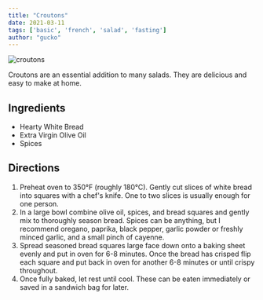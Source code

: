 ```yaml
---
title: "Croutons"
date: 2021-03-11
tags: ['basic', 'french', 'salad', 'fasting']
author: "gucko"
---
```


![croutons](/pix/croutons.webp)

Croutons are an essential addition to many salads. They are delicious and easy to make at home.

## Ingredients

- Hearty White Bread
- Extra Virgin Olive Oil
- Spices

## Directions

1. Preheat oven to 350°F (roughly 180°C). Gently cut slices of white bread into squares with a chef's knife. One to two
   slices is usually enough for one person.
2. In a large bowl combine olive oil, spices, and bread squares and gently mix to thoroughly season bread. Spices can be
   anything, but I recommend oregano, paprika, black pepper, garlic powder or freshly minced garlic, and a small pinch
   of cayenne.
3. Spread seasoned bread squares large face down onto a baking sheet evenly and put in oven for 6-8 minutes. Once the
   bread has crisped flip each square and put back in oven for another 6-8 minutes or until crispy throughout.
4. Once fully baked, let rest until cool. These can be eaten immediately or saved in a sandwich bag for later.
